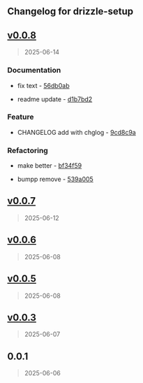 ## Changelog for drizzle-setup

<a name="v0.0.8"></a>

## [v0.0.8](https://github.com/devgauravjatt/drizzle-setup/compare/v0.0.7...v0.0.8)

> 2025-06-14

### Documentation

- fix text - [56db0ab](https://github.com/devgauravjatt/drizzle-setup/commit/56db0ab68fe5d93d1e597e4aa73cf6232fcf2cfd)

- readme update - [d1b7bd2](https://github.com/devgauravjatt/drizzle-setup/commit/d1b7bd2b39bb63c3f8a3613888f027dc8d3c4416)

### Feature

- CHANGELOG add with chglog - [9cd8c9a](https://github.com/devgauravjatt/drizzle-setup/commit/9cd8c9a35a93671701f480be19cc3e75ca22970a)

### Refactoring

- make better - [bf34f59](https://github.com/devgauravjatt/drizzle-setup/commit/bf34f596b49f2dcb23b93d936e0dee38d9ffa288)

- bumpp remove - [539a005](https://github.com/devgauravjatt/drizzle-setup/commit/539a0058a51a8ca650e2c75adfc74eeed737d15e)

<a name="v0.0.7"></a>

## [v0.0.7](https://github.com/devgauravjatt/drizzle-setup/compare/v0.0.6...v0.0.7)

> 2025-06-12

<a name="v0.0.6"></a>

## [v0.0.6](https://github.com/devgauravjatt/drizzle-setup/compare/v0.0.5...v0.0.6)

> 2025-06-08

<a name="v0.0.5"></a>

## [v0.0.5](https://github.com/devgauravjatt/drizzle-setup/compare/v0.0.3...v0.0.5)

> 2025-06-08

<a name="v0.0.3"></a>

## [v0.0.3](https://github.com/devgauravjatt/drizzle-setup/compare/0.0.1...v0.0.3)

> 2025-06-07

<a name="0.0.1"></a>

## 0.0.1

> 2025-06-06
